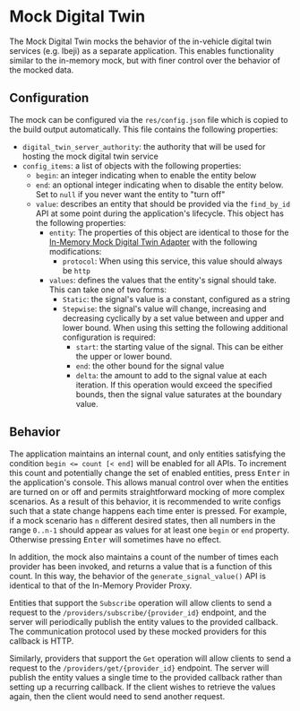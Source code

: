 # Mock Digital Twin

The Mock Digital Twin mocks the behavior of the in-vehicle digital twin services (e.g. Ibeji) as a separate application. This enables functionality similar to the in-memory mock, but with finer control over the behavior of the mocked data.

## Configuration

The mock can be configured via the `res/config.json` file which is copied to the build output automatically. This file contains the following properties:

- `digital_twin_server_authority`: the authority that will be used for hosting the mock digital twin service
- `config_items`: a list of objects with the following properties:
  - `begin`: an integer indicating when to enable the entity below
  - `end`: an optional integer indicating when to disable the entity below. Set to `null` if you never want the entity to "turn off"
  - `value`: describes an entity that should be provided via the `find_by_id` API at some point during the application's lifecycle. This object has the following properties:
    - `entity`: The properties of this object are identical to those for the [In-Memory Mock Digital Twin Adapter](../../digital_twin_adapters/in_memory_mock_digital_twin_adapter/README.md) with the following modifications:
      - `protocol`: When using this service, this value should always be `http`
    - `values`: defines the values that the entity's signal should take. This can take one of two forms:
      - `Static`: the signal's value is a constant, configured as a string
      - `Stepwise`: the signal's value will change, increasing and decreasing cyclically by a set value between and upper and lower bound. When using this setting the following additional configuration is required:
        - `start`: the starting value of the signal. This can be either the upper or lower bound.
        - `end`: the other bound for the signal value
        - `delta`: the amount to add to the signal value at each iteration. If this operation would exceed the specified bounds, then the signal value saturates at the boundary value.


## Behavior

The application maintains an internal count, and only entities satisfying the condition `begin <= count [< end]` will be enabled for all APIs. To increment this count and potentially change the set of enabled entities, press <kbd>Enter</kbd> in the application's console. This allows manual control over when the entities are turned on or off and permits straightforward mocking of more complex scenarios. As a result of this behavior, it is recommended to write configs such that a state change happens each time enter is pressed. For example, if a mock scenario has `n` different desired states, then all numbers in the range `0..n-1` should appear as values for at least one `begin` or `end` property. Otherwise pressing <kbd>Enter</kbd> will sometimes have no effect.

In addition, the mock also maintains a count of the number of times each provider has been invoked, and returns a value that is a function of this count. In this way, the behavior of the `generate_signal_value()` API is identical to that of the In-Memory Provider Proxy.

Entities that support the `Subscribe` operation will allow clients to send a request to the `/providers/subscribe/{provider_id}` endpoint, and the server will periodically publish the entity values to the provided callback. The communication protocol used by these mocked providers for this callback is HTTP.

Similarly, providers that support the `Get` operation will allow clients to send a request to the `/providers/get/{provider_id}` endpoint. The server will publish the entity values a single time to the provided callback rather than setting up a recurring callback. If the client wishes to retrieve the values again, then the client would need to send another request.
